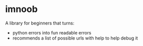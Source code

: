 # imnoob
A library for beginners that turns: 
* python errors into fun readable errors
* recommends a list of possible urls with help to help debug it



